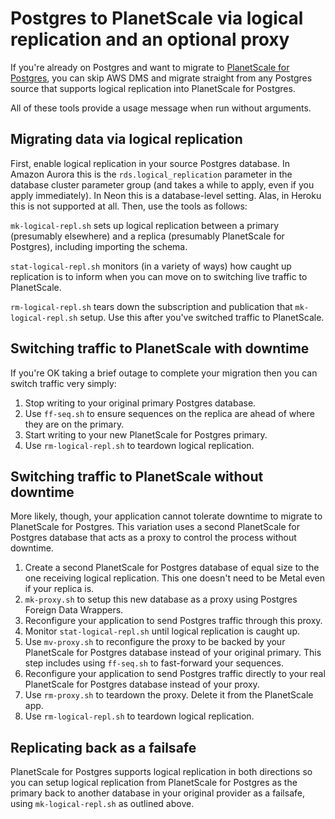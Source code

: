Postgres to PlanetScale via logical replication and an optional proxy
=====================================================================

If you're already on Postgres and want to migrate to [PlanetScale for Postgres](https://planetscale.com/blog/planetscale-for-postgres), you can skip AWS DMS and migrate straight from any Postgres source that supports logical replication into PlanetScale for Postgres.

All of these tools provide a usage message when run without arguments.

Migrating data via logical replication
--------------------------------------

First, enable logical replication in your source Postgres database. In Amazon Aurora this is the `rds.logical_replication` parameter in the database cluster parameter group (and takes a while to apply, even if you apply immediately). In Neon this is a database-level setting. Alas, in Heroku this is not supported at all. Then, use the tools as follows:

`mk-logical-repl.sh` sets up logical replication between a primary (presumably elsewhere) and a replica (presumably PlanetScale for Postgres), including importing the schema.

`stat-logical-repl.sh` monitors (in a variety of ways) how caught up replication is to inform when you can move on to switching live traffic to PlanetScale.

`rm-logical-repl.sh` tears down the subscription and publication that `mk-logical-repl.sh` setup. Use this after you've switched traffic to PlanetScale.

Switching traffic to PlanetScale with downtime
----------------------------------------------

If you're OK taking a brief outage to complete your migration then you can switch traffic very simply:

1. Stop writing to your original primary Postgres database.
2. Use `ff-seq.sh` to ensure sequences on the replica are ahead of where they are on the primary.
3. Start writing to your new PlanetScale for Postgres primary.
4. Use `rm-logical-repl.sh` to teardown logical replication.

Switching traffic to PlanetScale without downtime
-------------------------------------------------

More likely, though, your application cannot tolerate downtime to migrate to PlanetScale for Postgres. This variation uses a second PlanetScale for Postgres database that acts as a proxy to control the process without downtime.

1. Create a second PlanetScale for Postgres database of equal size to the one receiving logical replication. This one doesn't need to be Metal even if your replica is.
2. `mk-proxy.sh` to setup this new database as a proxy using Postgres Foreign Data Wrappers.
3. Reconfigure your application to send Postgres traffic through this proxy.
4. Monitor `stat-logical-repl.sh` until logical replication is caught up.
5. Use `mv-proxy.sh` to reconfigure the proxy to be backed by your PlanetScale for Postgres database instead of your original primary. This step includes using `ff-seq.sh` to fast-forward your sequences.
6. Reconfigure your application to send Postgres traffic directly to your real PlanetScale for Postgres database instead of your proxy.
7. Use `rm-proxy.sh` to teardown the proxy. Delete it from the PlanetScale app.
8. Use `rm-logical-repl.sh` to teardown logical replication.

Replicating back as a failsafe
------------------------------

PlanetScale for Postgres supports logical replication in both directions so you can setup logical replication from PlanetScale for Postgres as the primary back to another database in your original provider as a failsafe, using `mk-logical-repl.sh` as outlined above.
